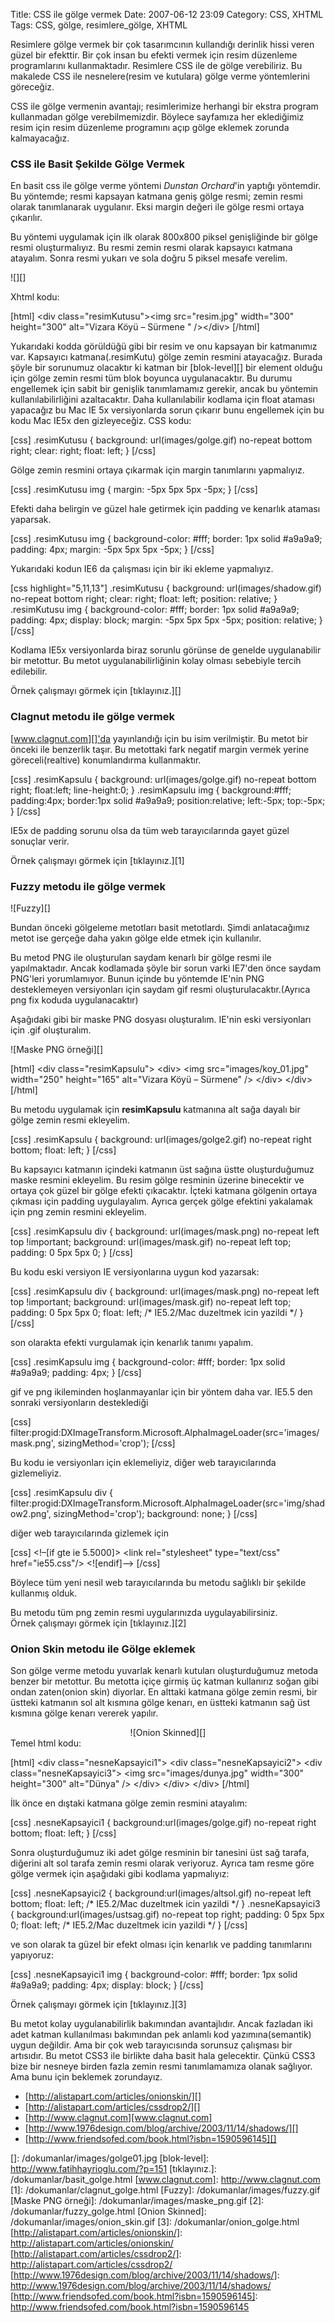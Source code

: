 Title: CSS ile gölge vermek
Date: 2007-06-12 23:09
Category: CSS, XHTML
Tags: CSS, gölge, resimlere_gölge, XHTML

Resimlere gölge vermek bir çok tasarımcının kullandığı derinlik hissi
veren güzel bir efekttir. Bir çok insan bu efekti vermek için resim
düzenleme programlarını kullanmaktadır. Resimlere CSS ile de gölge
verebiliriz. Bu makalede CSS ile nesnelere(resim ve kutulara) gölge
verme yöntemlerini göreceğiz.

CSS ile gölge vermenin avantajı; resimlerimize herhangi bir ekstra
program kullanmadan gölge verebilmemizdir. Böylece sayfamıza her
eklediğimiz resim için resim düzenleme programını açıp gölge eklemek
zorunda kalmayacağız. <!--more-->

### CSS ile Basit Şekilde Gölge Vermek

En basit css ile gölge verme yöntemi *Dunstan Orchard*'in yaptığı
yöntemdir. Bu yöntemde; resmi kapsayan katmana geniş gölge resmi; zemin
resmi olarak tanımlanarak uygulanır. Eksi margin değeri ile gölge resmi
ortaya çıkarılır.

Bu yöntemi uygulamak için ilk olarak 800x800 piksel genişliğinde bir
gölge resmi oluşturmalıyız. Bu resmi zemin resmi olarak kapsayıcı
katmana atayalım. Sonra resmi yukarı ve sola doğru 5 piksel mesafe
verelim.

![][]

Xhtml kodu:

[html] \<div class="resimKutusu"\>\<img src="resim.jpg" width="300"
height="300" alt="Vizara Köyü – Sürmene " /\>\</div\> [/html]

Yukarıdaki kodda görüldüğü gibi bir resim ve onu kapsayan bir katmanımız
var. Kapsayıcı katmana(.resimKutu) gölge zemin resmini atayacağız.
Burada şöyle bir sorunumuz olacaktır ki katman bir [blok-level][] bir
element olduğu için gölge zemin resmi tüm blok boyunca uygulanacaktır.
Bu durumu engellemek için sabit bir genişlik tanımlamamız gerekir, ancak
bu yöntemin kullanılabilirliğini azaltacaktır. Daha kullanılabilir
kodlama için float ataması yapacağız bu Mac IE 5x versiyonlarda sorun
çıkarır bunu engellemek için bu kodu Mac IE5x den gizleyeceğiz. CSS
kodu:

[css] .resimKutusu { background: url(images/golge.gif) no-repeat bottom
right; clear: right; float: left; } [/css]

Gölge zemin resmini ortaya çıkarmak için margin tanımlarını yapmalıyız.

[css] .resimKutusu img { margin: -5px 5px 5px -5px; } [/css]

Efekti daha belirgin ve güzel hale getirmek için padding ve kenarlık
ataması yaparsak.

[css] .resimKutusu img { background-color: \#fff; border: 1px solid
\#a9a9a9; padding: 4px; margin: -5px 5px 5px -5px; } [/css]

Yukarıdaki kodun IE6 da çalışması için bir iki ekleme yapmalıyız.

[css highlight="5,11,13"] .resimKutusu { background:
url(images/shadow.gif) no-repeat bottom right; clear: right; float:
left; position: relative; } .resimKutusu img { background-color: \#fff;
border: 1px solid \#a9a9a9; padding: 4px; display: block; margin: -5px
5px 5px -5px; position: relative; } [/css]

Kodlama IE5x versiyonlarda biraz sorunlu görünse de genelde
uygulanabilir bir metottur. Bu metot uygulanabilirliğinin kolay olması
sebebiyle tercih edilebilir.

Örnek çalışmayı görmek için [tıklayınız.][]

### Clagnut metodu ile gölge vermek

[www.clagnut.com][]'da yayınlandığı için bu isim verilmiştir. Bu metot
bir önceki ile benzerlik taşır. Bu metottaki fark negatif margin vermek
yerine göreceli(realtive) konumlandırma kullanmaktır.

[css] .resimKapsulu { background: url(images/golge.gif) no-repeat bottom
right; float:left; line-height:0; } .resimKapsulu img {
background:\#fff; padding:4px; border:1px solid \#a9a9a9;
position:relative; left:-5px; top:-5px; } [/css]

IE5x de padding sorunu olsa da tüm web tarayıcılarında gayet güzel
sonuçlar verir.

Örnek çalışmayı görmek için [tıklayınız.][1]

### Fuzzy metodu ile gölge vermek

![Fuzzy][]

Bundan önceki gölgeleme metotları basit metotlardı. Şimdi anlatacağımız
metot ise gerçeğe daha yakın gölge elde etmek için kullanılır.

Bu metod PNG ile oluşturulan saydam kenarlı bir gölge resmi ile
yapılmaktadır. Ancak kodlamada şöyle bir sorun varki IE7'den önce saydam
PNG'leri yorumlamıyor. Bunun içinde bu yöntemde IE'nin PNG desteklemeyen
versiyonları için saydam gif resmi oluşturulacaktır.(Ayrıca png fix
koduda uygulanacaktır)

Aşağıdaki gibi bir maske PNG dosyası oluşturalım. IE'nin eski
versiyonları için .gif oluşturalım.

![Maske PNG örneği][]

[html] \<div class="resimKapsulu"\> \<div\> \<img
src="images/koy\_01.jpg" width="250" height="165" alt="Vizara Köyü –
Sürmene" /\> \</div\> \</div\> [/html]

Bu metodu uygulamak için
<span class="alternatifard">**resimKapsulu**</span> katmanına alt sağa
dayalı bir gölge zemin resmi ekleyelim.

[css] .resimKapsulu { background: url(images/golge2.gif) no-repeat right
bottom; float: left; } [/css]

Bu kapsayıcı katmanın içindeki katmanın üst sağına üstte oluşturduğumuz
maske resmini ekleyelim. Bu resim gölge resminin üzerine binecektir ve
ortaya çok güzel bir gölge efekti çıkacaktır. İçteki katmana gölgenin
ortaya çıkması için padding uygulayalım. Ayrıca gerçek gölge efektini
yakalamak için png zemin resmini ekleyelim.

[css] .resimKapsulu div { background: url(images/mask.png) no-repeat
left top !important; background: url(images/mask.gif) no-repeat left
top; padding: 0 5px 5px 0; } [/css]

Bu kodu eski versiyon IE versiyonlarına uygun kod yazarsak:

[css] .resimKapsulu div { background: url(images/mask.png) no-repeat
left top !important; background: url(images/mask.gif) no-repeat left
top; padding: 0 5px 5px 0; float: left; /\* IE5.2/Mac duzeltmek icin
yazildi \*/ } [/css]

son olarakta efekti vurgulamak için kenarlık tanımı yapalım.

[css] .resimKapsulu img { background-color: \#fff; border: 1px solid
\#a9a9a9; padding: 4px; } [/css]

gif ve png ikileminden hoşlanmayanlar için bir yöntem daha var. IE5.5
den sonraki versiyonların desteklediği

[css]
filter:progid:DXImageTransform.Microsoft.AlphaImageLoader(src='images/mask.png',
sizingMethod='crop'); [/css]

Bu kodu ie versiyonları için eklemeliyiz, diğer web tarayıcılarında
gizlemeliyiz.

[css] .resimKapsulu div {
filter:progid:DXImageTransform.Microsoft.AlphaImageLoader(src='img/shadow2.png',
sizingMethod='crop'); background: none; } [/css]

diğer web tarayıcılarında gizlemek için

[css] \<!–[if gte ie 5.5000]\> \<link rel="stylesheet" type="text/css"
href="ie55.css"/\> \<![endif]–\> [/css]

Böylece tüm yeni nesil web tarayıcılarında bu metodu sağlıklı bir
şekilde kullanmış olduk.

<div class="ekstrabilgi">
Bu metodu tüm png zemin resmi uygularınızda uygulayabilirsiniz.

</div>
Örnek çalışmayı görmek için [tıklayınız.][2]

### Onion Skin metodu ile Gölge eklemek

Son gölge verme metodu yuvarlak kenarlı kutuları oluşturduğumuz metoda
benzer bir metottur. Bu metotta içiçe girmiş üç katman kullanırız soğan
gibi ondan zaten(onion skin) diyorlar. En alttaki katmana gölge zemin
resmi, bir üstteki katmanın sol alt kısmına gölge kenarı, en üstteki
katmanın sağ üst kısmına gölge kenarı vererek yapılır.

<div>
<div align="center">
![Onion Skinned][]

</div>
</div>
Temel html kodu:

[html] \<div class="nesneKapsayici1"\> \<div class="nesneKapsayici2"\>
\<div class="nesneKapsayici3"\> \<img src="images/dunya.jpg" width="300"
height="300" alt="Dünya" /\> \</div\> \</div\> \</div\> [/html]

İlk önce en dıştaki katmana gölge zemin resmini atayalım:

[css] .nesneKapsayici1 { background:url(images/golge.gif) no-repeat
right bottom; float: left; } [/css]

Sonra oluşturduğumuz iki adet gölge resminin bir tanesini üst sağ
tarafa, diğerini alt sol tarafa zemin resmi olarak veriyoruz. Ayrıca tam
resme göre gölge vermek için aşağıdaki gibi kodlama yapmalıyız:

[css] .nesneKapsayici2 { background:url(images/altsol.gif) no-repeat
left bottom; float: left; /\* IE5.2/Mac duzeltmek icin yazildi \*/ }
.nesneKapsayici3 { background:url(images/ustsag.gif) no-repeat top
right; padding: 0 5px 5px 0; float: left; /\* IE5.2/Mac duzeltmek icin
yazildi \*/ } [/css]

ve son olarak ta güzel bir efekt olması için kenarlık ve padding
tanımlarını yapıyoruz:

[css] .nesneKapsayici1 img { background-color: \#fff; border: 1px solid
\#a9a9a9; padding: 4px; display: block; } [/css]

Örnek çalışmayı görmek için [tıklayınız.][3]

Bu metot kolay uygulanabilirlik bakımından avantajlıdır. Ancak fazladan
iki adet katman kullanılması bakımından pek anlamlı kod
yazımına(semantik) uygun değildir. Ama bir çok web tarayıcısında
sorunsuz çalışması bir artısıdır. Bu metot CSS3 ile birlikte daha basit
hala gelecektir. Çünkü CSS3 bize bir nesneye birden fazla zemin resmi
tanımlamamıza olanak sağlıyor. Ama bunu için beklemek zorundayız.

-   [http://alistapart.com/articles/onionskin/][]
-   [http://alistapart.com/articles/cssdrop2/][]
-   [http://www.clagnut.com][www.clagnut.com]
-   [http://www.1976design.com/blog/archive/2003/11/14/shadows/][]
-   [http://www.friendsofed.com/book.html?isbn=1590596145][]

</p>

  []: /dokumanlar/images/golge01.jpg
  [blok-level]: http://www.fatihhayrioglu.com/?p=151
  [tıklayınız.]: /dokumanlar/basit_golge.html
  [www.clagnut.com]: http://www.clagnut.com
  [1]: /dokumanlar/clagnut_golge.html
  [Fuzzy]: /dokumanlar/images/fuzzy.gif
  [Maske PNG örneği]: /dokumanlar/images/maske_png.gif
  [2]: /dokumanlar/fuzzy_golge.html
  [Onion Skinned]: /dokumanlar/images/onion_skin.gif
  [3]: /dokumanlar/onion_golge.html
  [http://alistapart.com/articles/onionskin/]: http://alistapart.com/articles/onionskin/
  [http://alistapart.com/articles/cssdrop2/]: http://alistapart.com/articles/cssdrop2/
  [http://www.1976design.com/blog/archive/2003/11/14/shadows/]: http://www.1976design.com/blog/archive/2003/11/14/shadows/
  [http://www.friendsofed.com/book.html?isbn=1590596145]: http://www.friendsofed.com/book.html?isbn=1590596145

